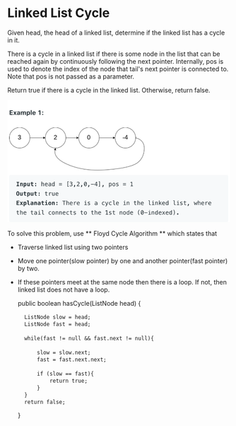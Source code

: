 # Linked List Cycle

Given head, the head of a linked list, determine if the linked list has a cycle in it.

There is a cycle in a linked list if there is some node in the list that can be reached again by continuously following the next pointer. Internally, pos is used to denote the index of the node that tail's next pointer is connected to. Note that pos is not passed as a parameter.

Return true if there is a cycle in the linked list. Otherwise, return false.

![image](image/image9.png)


To solve this problem, use ** Floyd Cycle Algorithm ** which states that

- Traverse linked list using two pointers

- Move one pointer(slow pointer) by one and another pointer(fast pointer) by two.

- If these pointers meet at the same node then there is a loop. If not, then linked list does not have a loop.





    public boolean hasCycle(ListNode head) {
        
        ListNode slow = head;
        ListNode fast = head;
        
        while(fast != null && fast.next != null){
            
            slow = slow.next;
            fast = fast.next.next;
            
            if (slow == fast){
                return true;
            }  
        }
        return false;
    }
